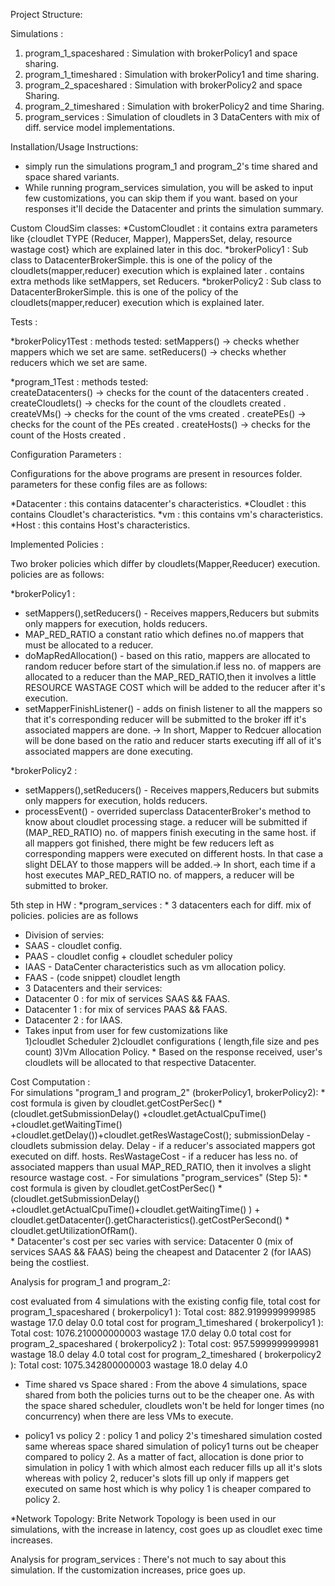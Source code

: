 Project Structure:

Simulations :
1. program_1_spaceshared : Simulation with brokerPolicy1 and space sharing.
2. program_1_timeshared  : Simulation with brokerPolicy1 and time sharing.
3. program_2_spaceshared : Simulation with brokerPolicy2 and space Sharing.
4. program_2_timeshared  : Simulation with brokerPolicy2 and time Sharing.
5. program_services      : Simulation of cloudlets in 3 DataCenters with mix of diff. service model implementations.

Installation/Usage Instructions:
* simply run the simulations program_1 and program_2's time shared and space shared variants.
* While running program_services simulation, you will be asked to input few customizations, you can skip them if you want.
  based on your responses it'll decide the Datacenter and prints the simulation summary.
  
Custom CloudSim classes:
*CustomCloudlet : it contains extra parameters like 
                  {cloudlet TYPE (Reducer, Mapper),
                  MappersSet,
                  delay,
                  resource wastage cost} which are explained later in this doc.
*brokerPolicy1  : Sub class to DatacenterBrokerSimple. this is one of the policy of the cloudlets(mapper,reducer) execution which is explained later .
                  contains extra methods like setMappers, set Reducers.
*brokerPolicy2  : Sub class to DatacenterBrokerSimple. this is one of the policy of the cloudlets(mapper,reducer) execution which is explained later.


Tests :

*brokerPolicy1Test : methods tested: 
                     setMappers() -> checks whether mappers which we set are same.
                     setReducers() -> checks whether reducers which we set are same.
                     
*program_1Test : methods tested:                   
                   createDatacenters() -> checks for the count of the datacenters created .
                   createCloudlets()   -> checks for the count of the cloudlets created .
                   createVMs()         -> checks for the count of the vms created .
                   createPEs()         -> checks for the count of the PEs created .
                   createHosts()       -> checks for the count of the Hosts created .


Configuration Parameters : 

Configurations for the above programs are present in resources folder.
parameters for these config files are as follows:  

*Datacenter : this contains datacenter's characteristics.
*Cloudlet   : this contains Cloudlet's characteristics.
*vm         : this contains vm's characteristics.
*Host       : this contains Host's characteristics.

Implemented Policies :

Two broker policies which differ by cloudlets(Mapper,Reeducer) execution. policies are as follows:

*brokerPolicy1 : 
* setMappers(),setReducers() - Receives mappers,Reducers but submits only mappers for execution, holds reducers.
* MAP_RED_RATIO a constant ratio which defines no.of mappers that must be allocated to a reducer.
* doMapRedAllocation()       - based on this ratio, mappers are allocated to random reducer before start of the simulation.if less no. of mappers are allocated to a reducer than the MAP_RED_RATIO,then it involves a little RESOURCE WASTAGE COST which will be added to the reducer after it's execution.
* setMapperFinishListener()  - adds on finish listener to all the mappers so that it's corresponding reducer will be submitted to the broker iff it's associated mappers are done. -> In short, Mapper to Redcuer allocation will be done based on the ratio and reducer starts executing iff all of it's                                
                    associated mappers are done executing.
                    
*brokerPolicy2 : 
* setMappers(),setReducers() - Receives mappers,Reducers but submits only mappers for execution, holds reducers.
* processEvent() - overrided superclass DatacenterBroker's method to know about cloudlet processing stage. a reducer will be submitted if (MAP_RED_RATIO) no. of mappers finish executing in the same host. if all mappers got finished, there might be few reducers left as corresponding mappers were executed on different hosts. In that case a slight DELAY to those mappers will be added.-> In short, each time if a host executes MAP_RED_RATIO no. of mappers, a reducer will be submitted to broker. 

5th step in HW :
*program_services : * 3 datacenters each for diff. mix of policies. policies are as follows
* Division of servies:
* SAAS - cloudlet config.
* PAAS - cloudlet config + cloudlet scheduler policy
* IAAS - DataCenter characteristics such as vm allocation policy.
* FAAS - (code snippet) cloudlet length
* 3 Datacenters and their services:
* Datacenter 0 : for mix of services SAAS && FAAS.
* Datacenter 1 : for mix of services PAAS && FAAS.
* Datacenter 2 : for IAAS.
* Takes input from user for few customizations like    
1)cloudlet Scheduler 2)cloudlet configurations ( length,file size and pes count) 3)Vm Allocation Policy.
                    * Based on the response received, user's cloudlets will be allocated to that respective Datacenter. 


Cost Computation :   
        For simulations "program_1 and program_2" (brokerPolicy1, brokerPolicy2): 
                    * cost formula is given by cloudlet.getCostPerSec() *(cloudlet.getSubmissionDelay()
                                                                           +cloudlet.getActualCpuTime()
                                                                           +cloudlet.getWaitingTime()
                                                                           +cloudlet.getDelay())+cloudlet.getResWastageCost();
                     submissionDelay - cloudlets submission delay.
                     Delay - if a reducer's associated mappers got executed on diff. hosts.
                     ResWastageCost - if a reducer has less no. of associated mappers than usual MAP_RED_RATIO, then it involves a slight resource wastage cost. 
       -
       For simulations "program_services" (Step 5):
                    * cost formula is given by cloudlet.getCostPerSec() *(cloudlet.getSubmissionDelay() +cloudlet.getActualCpuTime()+cloudlet.getWaitingTime() )
                                                                          + cloudlet.getDatacenter().getCharacteristics().getCostPerSecond() * cloudlet.getUtilizationOfRam().                                                   
                    * Datacenter's cost per sec varies with service:
                    Datacenter 0 (mix of services SAAS && FAAS) being the cheapest and
                    Datacenter 2 (for IAAS) being the costliest.
                    
Analysis for program_1 and program_2:

cost evaluated from 4 simulations with the existing config file, 
total cost for program_1_spaceshared ( brokerpolicy1 ): Total cost: 882.9199999999985 wastage 17.0  delay 0.0
total cost for program_1_timeshared  ( brokerpolicy1 ): Total cost: 1076.210000000003 wastage 17.0 delay 0.0
total cost for program_2_spaceshared  ( brokerpolicy2 ): Total cost: 957.5999999999981 wastage 18.0 delay 4.0
total cost for program_2_timeshared  ( brokerpolicy2 ):  Total cost: 1075.342800000003 wastage 18.0 delay 4.0            

* Time shared vs Space shared : From the above 4 simulations, space shared from both the policies turns out to be the cheaper one.
                                As with the space shared scheduler, cloudlets won't be held for longer times (no concurrency) when there 
                                are less VMs to execute.
                                
* policy1 vs policy 2 : policy 1 and policy 2's timeshared simulation costed same whereas space shared simulation of
                        policy1 turns out be cheaper compared to policy 2. As a matter of fact, allocation is done prior 
                        to simulation in policy 1 with which almost each reducer fills up all it's slots whereas with 
                        policy 2, reducer's slots fill up only if mappers get executed on same host which is why policy 1
                        is cheaper compared to policy 2.

*Network Topology: Brite Network Topology is been used in our simulations, with the increase in latency, cost goes up
                   as cloudlet exec time increases.
                   
Analysis for program_services : 
There's not much to say about this simulation. If the customization increases, price goes up.  

